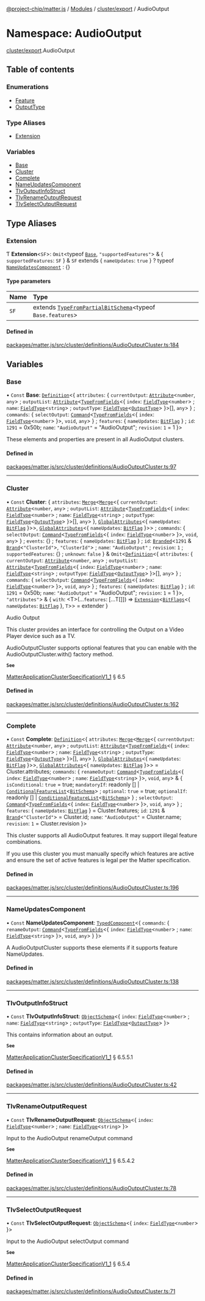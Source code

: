 [@project-chip/matter.js](../README.md) / [Modules](../modules.md) / [cluster/export](cluster_export.md) / AudioOutput

# Namespace: AudioOutput

[cluster/export](cluster_export.md).AudioOutput

## Table of contents

### Enumerations

- [Feature](../enums/cluster_export.AudioOutput.Feature.md)
- [OutputType](../enums/cluster_export.AudioOutput.OutputType.md)

### Type Aliases

- [Extension](cluster_export.AudioOutput.md#extension)

### Variables

- [Base](cluster_export.AudioOutput.md#base)
- [Cluster](cluster_export.AudioOutput.md#cluster)
- [Complete](cluster_export.AudioOutput.md#complete)
- [NameUpdatesComponent](cluster_export.AudioOutput.md#nameupdatescomponent)
- [TlvOutputInfoStruct](cluster_export.AudioOutput.md#tlvoutputinfostruct)
- [TlvRenameOutputRequest](cluster_export.AudioOutput.md#tlvrenameoutputrequest)
- [TlvSelectOutputRequest](cluster_export.AudioOutput.md#tlvselectoutputrequest)

## Type Aliases

### Extension

Ƭ **Extension**<`SF`\>: `Omit`<typeof [`Base`](cluster_export.AudioOutput.md#base), ``"supportedFeatures"``\> & { `supportedFeatures`: `SF`  } & `SF` extends { `nameUpdates`: ``true``  } ? typeof [`NameUpdatesComponent`](cluster_export.AudioOutput.md#nameupdatescomponent) : {}

#### Type parameters

| Name | Type |
| :------ | :------ |
| `SF` | extends [`TypeFromPartialBitSchema`](schema_export.md#typefrompartialbitschema)<typeof `Base.features`\> |

#### Defined in

[packages/matter.js/src/cluster/definitions/AudioOutputCluster.ts:184](https://github.com/project-chip/matter.js/blob/b7330d72/packages/matter.js/src/cluster/definitions/AudioOutputCluster.ts#L184)

## Variables

### Base

• `Const` **Base**: [`Definition`](cluster_export.ClusterFactory.md#definition)<{ `attributes`: { `currentOutput`: [`Attribute`](cluster_export.md#attribute)<`number`, `any`\> ; `outputList`: [`Attribute`](cluster_export.md#attribute)<[`TypeFromFields`](tlv_export.md#typefromfields)<{ `index`: [`FieldType`](../interfaces/tlv_export.FieldType.md)<`number`\> ; `name`: [`FieldType`](../interfaces/tlv_export.FieldType.md)<`string`\> ; `outputType`: [`FieldType`](../interfaces/tlv_export.FieldType.md)<[`OutputType`](../enums/cluster_export.AudioOutput.OutputType.md)\>  }\>[], `any`\>  } ; `commands`: { `selectOutput`: [`Command`](cluster_export.md#command)<[`TypeFromFields`](tlv_export.md#typefromfields)<{ `index`: [`FieldType`](../interfaces/tlv_export.FieldType.md)<`number`\>  }\>, `void`, `any`\>  } ; `features`: { `nameUpdates`: [`BitFlag`](schema_export.md#bitflag-1)  } ; `id`: ``1291`` = 0x50b; `name`: ``"AudioOutput"`` = "AudioOutput"; `revision`: ``1`` = 1 }\>

These elements and properties are present in all AudioOutput clusters.

#### Defined in

[packages/matter.js/src/cluster/definitions/AudioOutputCluster.ts:97](https://github.com/project-chip/matter.js/blob/b7330d72/packages/matter.js/src/cluster/definitions/AudioOutputCluster.ts#L97)

___

### Cluster

• `Const` **Cluster**: { `attributes`: [`Merge`](util_export.md#merge)<[`Merge`](util_export.md#merge)<{ `currentOutput`: [`Attribute`](cluster_export.md#attribute)<`number`, `any`\> ; `outputList`: [`Attribute`](cluster_export.md#attribute)<[`TypeFromFields`](tlv_export.md#typefromfields)<{ `index`: [`FieldType`](../interfaces/tlv_export.FieldType.md)<`number`\> ; `name`: [`FieldType`](../interfaces/tlv_export.FieldType.md)<`string`\> ; `outputType`: [`FieldType`](../interfaces/tlv_export.FieldType.md)<[`OutputType`](../enums/cluster_export.AudioOutput.OutputType.md)\>  }\>[], `any`\>  }, [`GlobalAttributes`](cluster_export.md#globalattributes-1)<{ `nameUpdates`: [`BitFlag`](schema_export.md#bitflag-1)  }\>\>, [`GlobalAttributes`](cluster_export.md#globalattributes-1)<{ `nameUpdates`: [`BitFlag`](schema_export.md#bitflag-1)  }\>\> ; `commands`: { `selectOutput`: [`Command`](cluster_export.md#command)<[`TypeFromFields`](tlv_export.md#typefromfields)<{ `index`: [`FieldType`](../interfaces/tlv_export.FieldType.md)<`number`\>  }\>, `void`, `any`\>  } ; `events`: {} ; `features`: { `nameUpdates`: [`BitFlag`](schema_export.md#bitflag-1)  } ; `id`: [`Branded`](util_export.md#branded)<``1291`` & [`Brand`](util_export.md#brand)<``"ClusterId"``\>, ``"ClusterId"``\> ; `name`: ``"AudioOutput"`` ; `revision`: ``1`` ; `supportedFeatures`: {} ; `unknown`: ``false``  } & `Omit`<[`Definition`](cluster_export.ClusterFactory.md#definition)<{ `attributes`: { `currentOutput`: [`Attribute`](cluster_export.md#attribute)<`number`, `any`\> ; `outputList`: [`Attribute`](cluster_export.md#attribute)<[`TypeFromFields`](tlv_export.md#typefromfields)<{ `index`: [`FieldType`](../interfaces/tlv_export.FieldType.md)<`number`\> ; `name`: [`FieldType`](../interfaces/tlv_export.FieldType.md)<`string`\> ; `outputType`: [`FieldType`](../interfaces/tlv_export.FieldType.md)<[`OutputType`](../enums/cluster_export.AudioOutput.OutputType.md)\>  }\>[], `any`\>  } ; `commands`: { `selectOutput`: [`Command`](cluster_export.md#command)<[`TypeFromFields`](tlv_export.md#typefromfields)<{ `index`: [`FieldType`](../interfaces/tlv_export.FieldType.md)<`number`\>  }\>, `void`, `any`\>  } ; `features`: { `nameUpdates`: [`BitFlag`](schema_export.md#bitflag-1)  } ; `id`: ``1291`` = 0x50b; `name`: ``"AudioOutput"`` = "AudioOutput"; `revision`: ``1`` = 1 }\>, ``"attributes"``\> & { `with`: <T\>(...`features`: [...T[]]) => [`Extension`](cluster_export.AudioOutput.md#extension)<[`BitFlags`](schema_export.md#bitflags)<{ `nameUpdates`: [`BitFlag`](schema_export.md#bitflag-1)  }, `T`\>\> = extender }

Audio Output

This cluster provides an interface for controlling the Output on a Video Player device such as a TV.

AudioOutputCluster supports optional features that you can enable with the AudioOutputCluster.with() factory
method.

**`See`**

[MatterApplicationClusterSpecificationV1_1](../interfaces/spec_export.MatterApplicationClusterSpecificationV1_1.md) § 6.5

#### Defined in

[packages/matter.js/src/cluster/definitions/AudioOutputCluster.ts:162](https://github.com/project-chip/matter.js/blob/b7330d72/packages/matter.js/src/cluster/definitions/AudioOutputCluster.ts#L162)

___

### Complete

• `Const` **Complete**: [`Definition`](cluster_export.ClusterFactory.md#definition)<{ `attributes`: [`Merge`](util_export.md#merge)<[`Merge`](util_export.md#merge)<{ `currentOutput`: [`Attribute`](cluster_export.md#attribute)<`number`, `any`\> ; `outputList`: [`Attribute`](cluster_export.md#attribute)<[`TypeFromFields`](tlv_export.md#typefromfields)<{ `index`: [`FieldType`](../interfaces/tlv_export.FieldType.md)<`number`\> ; `name`: [`FieldType`](../interfaces/tlv_export.FieldType.md)<`string`\> ; `outputType`: [`FieldType`](../interfaces/tlv_export.FieldType.md)<[`OutputType`](../enums/cluster_export.AudioOutput.OutputType.md)\>  }\>[], `any`\>  }, [`GlobalAttributes`](cluster_export.md#globalattributes-1)<{ `nameUpdates`: [`BitFlag`](schema_export.md#bitflag-1)  }\>\>, [`GlobalAttributes`](cluster_export.md#globalattributes-1)<{ `nameUpdates`: [`BitFlag`](schema_export.md#bitflag-1)  }\>\> = Cluster.attributes; `commands`: { `renameOutput`: [`Command`](cluster_export.md#command)<[`TypeFromFields`](tlv_export.md#typefromfields)<{ `index`: [`FieldType`](../interfaces/tlv_export.FieldType.md)<`number`\> ; `name`: [`FieldType`](../interfaces/tlv_export.FieldType.md)<`string`\>  }\>, `void`, `any`\> & { `isConditional`: ``true`` = true; `mandatoryIf`: readonly [] \| [`ConditionalFeatureList`](cluster_export.md#conditionalfeaturelist)<[`BitSchema`](schema_export.md#bitschema)\> ; `optional`: ``true`` = true; `optionalIf`: readonly [] \| [`ConditionalFeatureList`](cluster_export.md#conditionalfeaturelist)<[`BitSchema`](schema_export.md#bitschema)\>  } ; `selectOutput`: [`Command`](cluster_export.md#command)<[`TypeFromFields`](tlv_export.md#typefromfields)<{ `index`: [`FieldType`](../interfaces/tlv_export.FieldType.md)<`number`\>  }\>, `void`, `any`\>  } ; `features`: { `nameUpdates`: [`BitFlag`](schema_export.md#bitflag-1)  } = Cluster.features; `id`: ``1291`` & [`Brand`](util_export.md#brand)<``"ClusterId"``\> = Cluster.id; `name`: ``"AudioOutput"`` = Cluster.name; `revision`: ``1`` = Cluster.revision }\>

This cluster supports all AudioOutput features. It may support illegal feature combinations.

If you use this cluster you must manually specify which features are active and ensure the set of active
features is legal per the Matter specification.

#### Defined in

[packages/matter.js/src/cluster/definitions/AudioOutputCluster.ts:196](https://github.com/project-chip/matter.js/blob/b7330d72/packages/matter.js/src/cluster/definitions/AudioOutputCluster.ts#L196)

___

### NameUpdatesComponent

• `Const` **NameUpdatesComponent**: [`TypedComponent`](../interfaces/cluster_export.ClusterFactory.TypedComponent.md)<{ `commands`: { `renameOutput`: [`Command`](cluster_export.md#command)<[`TypeFromFields`](tlv_export.md#typefromfields)<{ `index`: [`FieldType`](../interfaces/tlv_export.FieldType.md)<`number`\> ; `name`: [`FieldType`](../interfaces/tlv_export.FieldType.md)<`string`\>  }\>, `void`, `any`\>  }  }\>

A AudioOutputCluster supports these elements if it supports feature NameUpdates.

#### Defined in

[packages/matter.js/src/cluster/definitions/AudioOutputCluster.ts:138](https://github.com/project-chip/matter.js/blob/b7330d72/packages/matter.js/src/cluster/definitions/AudioOutputCluster.ts#L138)

___

### TlvOutputInfoStruct

• `Const` **TlvOutputInfoStruct**: [`ObjectSchema`](../classes/tlv_export.ObjectSchema.md)<{ `index`: [`FieldType`](../interfaces/tlv_export.FieldType.md)<`number`\> ; `name`: [`FieldType`](../interfaces/tlv_export.FieldType.md)<`string`\> ; `outputType`: [`FieldType`](../interfaces/tlv_export.FieldType.md)<[`OutputType`](../enums/cluster_export.AudioOutput.OutputType.md)\>  }\>

This contains information about an output.

**`See`**

[MatterApplicationClusterSpecificationV1_1](../interfaces/spec_export.MatterApplicationClusterSpecificationV1_1.md) § 6.5.5.1

#### Defined in

[packages/matter.js/src/cluster/definitions/AudioOutputCluster.ts:42](https://github.com/project-chip/matter.js/blob/b7330d72/packages/matter.js/src/cluster/definitions/AudioOutputCluster.ts#L42)

___

### TlvRenameOutputRequest

• `Const` **TlvRenameOutputRequest**: [`ObjectSchema`](../classes/tlv_export.ObjectSchema.md)<{ `index`: [`FieldType`](../interfaces/tlv_export.FieldType.md)<`number`\> ; `name`: [`FieldType`](../interfaces/tlv_export.FieldType.md)<`string`\>  }\>

Input to the AudioOutput renameOutput command

**`See`**

[MatterApplicationClusterSpecificationV1_1](../interfaces/spec_export.MatterApplicationClusterSpecificationV1_1.md) § 6.5.4.2

#### Defined in

[packages/matter.js/src/cluster/definitions/AudioOutputCluster.ts:78](https://github.com/project-chip/matter.js/blob/b7330d72/packages/matter.js/src/cluster/definitions/AudioOutputCluster.ts#L78)

___

### TlvSelectOutputRequest

• `Const` **TlvSelectOutputRequest**: [`ObjectSchema`](../classes/tlv_export.ObjectSchema.md)<{ `index`: [`FieldType`](../interfaces/tlv_export.FieldType.md)<`number`\>  }\>

Input to the AudioOutput selectOutput command

**`See`**

[MatterApplicationClusterSpecificationV1_1](../interfaces/spec_export.MatterApplicationClusterSpecificationV1_1.md) § 6.5.4

#### Defined in

[packages/matter.js/src/cluster/definitions/AudioOutputCluster.ts:71](https://github.com/project-chip/matter.js/blob/b7330d72/packages/matter.js/src/cluster/definitions/AudioOutputCluster.ts#L71)
